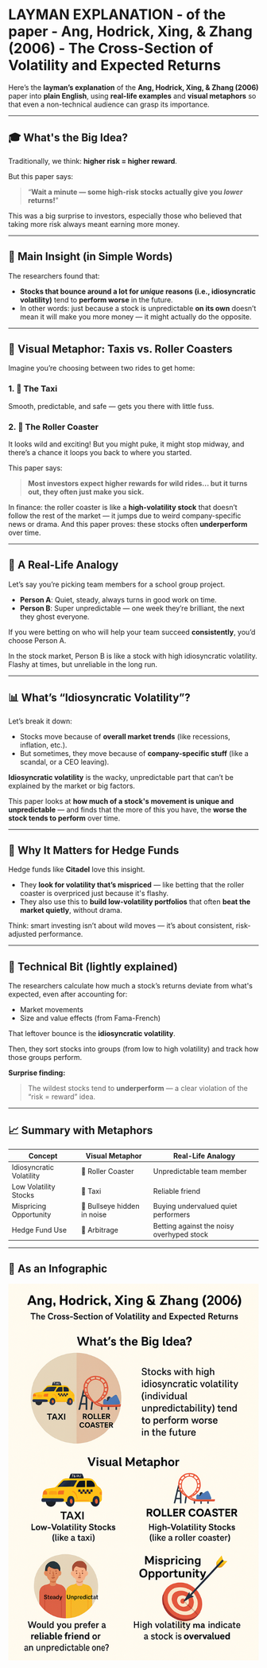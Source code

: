 # LAYMAN EXPLANATION - of the paper - __Ang, Hodrick, Xing, & Zhang (2006) - The Cross-Section of Volatility and Expected Returns__
Here’s the **layman’s explanation** of the **Ang, Hodrick, Xing, & Zhang (2006)** paper into **plain English**, using **real-life examples** and **visual metaphors** so that even a non-technical audience can grasp its importance.

---

## 🎓 What's the Big Idea?

Traditionally, we think: **higher risk = higher reward**.

But this paper says:

> “**Wait a minute — some high-risk stocks actually give you *lower* returns!**”

This was a big surprise to investors, especially those who believed that taking more risk always meant earning more money.

---

## 🧠 Main Insight (in Simple Words)

The researchers found that:

* **Stocks that bounce around a lot for *unique* reasons (i.e., idiosyncratic volatility)** tend to **perform worse** in the future.
* In other words: just because a stock is unpredictable **on its own** doesn’t mean it will make you more money — it might actually do the opposite.

---

## 🚗 Visual Metaphor: Taxis vs. Roller Coasters

Imagine you’re choosing between two rides to get home:

### 1. 🚖 **The Taxi**

Smooth, predictable, and safe — gets you there with little fuss.

### 2. 🎢 **The Roller Coaster**

It looks wild and exciting! But you might puke, it might stop midway, and there’s a chance it loops you back to where you started.

This paper says:

> **Most investors expect higher rewards for wild rides... but it turns out, they often just make you sick.**

In finance: the roller coaster is like a **high-volatility stock** that doesn’t follow the rest of the market — it jumps due to weird company-specific news or drama. And this paper proves: these stocks often **underperform** over time.

---

## 🧾 A Real-Life Analogy

Let’s say you’re picking team members for a school group project.

* **Person A**: Quiet, steady, always turns in good work on time.
* **Person B**: Super unpredictable — one week they’re brilliant, the next they ghost everyone.

If you were betting on who will help your team succeed **consistently**, you’d choose Person A.

In the stock market, Person B is like a stock with high idiosyncratic volatility. Flashy at times, but unreliable in the long run.

---

## 📊 What’s “Idiosyncratic Volatility”?

Let’s break it down:

* Stocks move because of **overall market trends** (like recessions, inflation, etc.).
* But sometimes, they move because of **company-specific stuff** (like a scandal, or a CEO leaving).

**Idiosyncratic volatility** is the wacky, unpredictable part that can’t be explained by the market or big factors.

This paper looks at **how much of a stock's movement is unique and unpredictable** — and finds that the more of this you have, the **worse the stock tends to perform** over time.

---

## 💼 Why It Matters for Hedge Funds

Hedge funds like **Citadel** love this insight.

* They **look for volatility that’s mispriced** — like betting that the roller coaster is overpriced just because it's flashy.
* They also use this to **build low-volatility portfolios** that often **beat the market quietly**, without drama.

Think: smart investing isn’t about wild moves — it’s about consistent, risk-adjusted performance.

---

## 🧩 Technical Bit (lightly explained)

The researchers calculate how much a stock’s returns deviate from what's expected, even after accounting for:

* Market movements
* Size and value effects (from Fama-French)

That leftover bounce is the **idiosyncratic volatility**.

Then, they sort stocks into groups (from low to high volatility) and track how those groups perform.

**Surprise finding:**

> The wildest stocks tend to **underperform** — a clear violation of the “risk = reward” idea.

---

## 📈 Summary with Metaphors

| Concept                  | Visual Metaphor             | Real-Life Analogy                         |
| ------------------------ | --------------------------- | ----------------------------------------- |
| Idiosyncratic Volatility | 🎢 Roller Coaster           | Unpredictable team member                 |
| Low Volatility Stocks    | 🚖 Taxi                     | Reliable friend                           |
| Mispricing Opportunity   | 🎯 Bullseye hidden in noise | Buying undervalued quiet performers       |
| Hedge Fund Use           | 🧠 Arbitrage                | Betting against the noisy overhyped stock |

---

## 🧵 **As an Infographic**

![Infographic](./Infographic_Ang_Hodrick_Xing_Zhang_2006_The_Cross_Section_of_Volatility_and_Expected_Returns.png)
